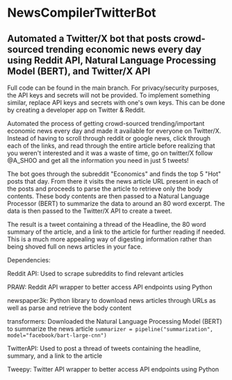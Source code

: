 # NewsCompilerTwitterBot
## Automated a Twitter/X bot that posts crowd-sourced trending economic news every day using Reddit API, Natural Language Processing Model (BERT), and Twitter/X API

Full code can be found in the main branch. For privacy/security purposes, the API keys and secrets will not be provided. To implement something similar, replace API keys and secrets with one's own keys. This can be done by creating a developer app on Twitter & Reddit.

Automated the process of getting crowd-sourced trending/important economic news every day and made it available for everyone on Twitter/X. Instead of having to scroll through reddit or google news, click through each of the links, and read through the entire article before realizing that you weren't interested and it was a waste of time, go on twitter/X follow @A_SH0O and get all the information you need in just 5 tweets!

The bot goes through the subreddit "Economics" and finds the top 5 "Hot" posts that day. From there it visits the news article URL present in each of the posts and proceeds to parse the article to retrieve only the body contents. These body contents are then passed to a Natural Language Processor (BERT) to summarize the data to around an 80 word excerpt. The data is then passed to the Twitter/X API to create a tweet.

The result is a tweet containing a thread of the Headline, the 80 word summary of the article, and a link to the article for further reading if needed. This is a much more appealing way of digesting information rather than being shoved full on news articles in your face.

Dependencies:

Reddit API: Used to scrape subreddits to find relevant articles

PRAW: Reddit API wrapper to better access API endpoints using Python

newspaper3k: Python library to download news articles through URLs as well as parse and retrieve the body content

transformers: Downloaded the Natural Language Processing Model (BERT) to summarize the news article `summarizer = pipeline("summarization", model="facebook/bart-large-cnn")`

TwitterAPI: Used to post a thread of tweets containing the headline, summary, and a link to the article

Tweepy: Twitter API wrapper to better access API endpoints using Python

